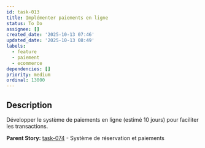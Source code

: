 ```yaml
---
id: task-013
title: Implémenter paiements en ligne
status: To Do
assignee: []
created_date: '2025-10-13 07:46'
updated_date: '2025-10-13 08:49'
labels:
  - feature
  - paiement
  - ecommerce
dependencies: []
priority: medium
ordinal: 13000
---
```


## Description

<!-- SECTION:DESCRIPTION:BEGIN -->
Développer le système de paiements en ligne (estimé 10 jours) pour faciliter les transactions.

**Parent Story:** [task-074](task-074) - Système de réservation et paiements
<!-- SECTION:DESCRIPTION:END -->
